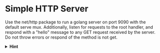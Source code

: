 # Simple HTTP Server

Use the net/http package to run a golang server on port 9090 with the default serve mux. Additionally, listen for requests to the root handler, and respond with a "hello" message to any GET request received by the server. Do not throw errors or respond of the method is not get.

<details>
<summary><b>Hint</b></summary>

go doc net/http

</details>
